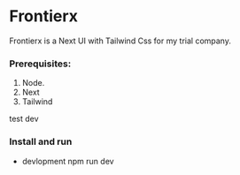 # Frontierx

Frontierx is a Next UI with Tailwind Css for my trial company.

### Prerequisites:

1. Node.
2. Next
3. Tailwind

test dev
### Install and run

- devlopment
npm run dev
